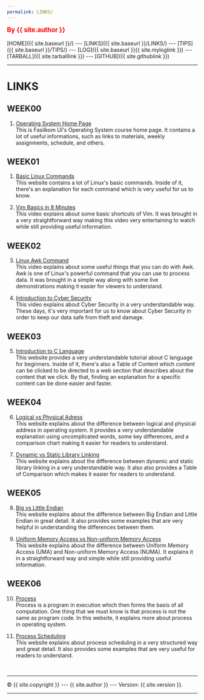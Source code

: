 ```yaml
---
permalink: LINKS/
---
```

<span style="color:red; font-weight:bold; font-size:larger;">By {{ site.author }}</span>
<br><br>
[HOME]({{ site.baseurl }}/) ---
[LINKS]({{ site.baseurl }}/LINKS/) ---
[TIPS]({{ site.baseurl }}/TIPS/) ---
[LOG]({{ site.baseurl }}{{ site.myloglink }}) ---
[TARBALL]({{ site.tarballlink }}) ---
[GITHUB]({{ site.githublink }})
<br>
<hr>

# LINKS

## WEEK00
1. [Operating System Home Page](https://os.vlsm.org/)<br>
This is Fasilkom UI's Operating System course home page. It contains a lot of useful informations, such as
links to materials, weekly assignments, schedule, and others.

## WEEK01
1. [Basic Linux Commands](https://linuxopsys.com/topics/basic-linux-commands)<br>
This website contains a lot of Linux's basic commands. Inside of it, there's an explanation
for each command which is very useful for us to know.

2. [Vim Basics in 8 Minutes](https://www.youtube.com/watch?v=ggSyF1SVFr4)<br>
This video explains about some basic shortcuts of Vim. It was brought in a
very straightforward way making this video very entertaining to watch while still providing useful
information.

## WEEK02
3. [Linux Awk Command](https://www.youtube.com/watch?v=9YOZmI-zWok)<br>
This video explains about some useful things that you can do with Awk. Awk is one of Linux's
powerful command that you can use to process data. It was brought in a simple way
along with some live demonstrations making it easier for viewers to understand.

4. [Introduction to Cyber Security](https://youtu.be/rcDO8km6R6c)<br>
This video explains about Cyber Security in a very understandable way. These days, it's very important for us
to know about Cyber Security in order to keep our data safe from theft and damage.

## WEEK03
5. [Introduction to C Language](https://www.freecodecamp.org/news/the-c-beginners-handbook/#type-definitions)<br>
This website provides a very understandable tutorial about C language for beginners. Inside of it, there's also a 
Table of Content which content can be clicked to be directed to a web section that describes about the content that we
click. By that, finding an explanation for a specific content can be done easier and faster.
 
## WEEK04
6. [Logical vs Physical Adress](https://techdifferences.com/difference-between-logical-and-physical-address.html)<br>
This website explains about the difference between logical and physical address in operating system. It provides a
very understandable explanation using uncomplicated words, some key differences, and a comparison chart making it easier
for readers to understand.

7. [Dynamic vs Static Library Linking](https://cs-fundamentals.com/tech-interview/c/difference-between-static-and-dynamic-linking)<br>
This website explains about the difference between dynamic and static library linking in a very understandable way. It also
also provides a Table of Comparison which makes it easier for readers to understand.

## WEEK05
8. [Big vs Little Endian](https://www.freecodecamp.org/news/what-is-endianness-big-endian-vs-little-endian/)<br>
This website explains about the difference between Big Endian and Little Endian in great detail. It also provides
some examples that are very helpful in understanding the differences between them.

9. [Uniform Memory Access vs Non-uniform Memory Access](https://www.geeksforgeeks.org/difference-between-uniform-memory-access-uma-and-non-uniform-memory-access-numa/)<br>
This website explains about the difference between Uniform Memory Access (UMA) and Non-uniform Memory Access (NUMA).
It explains it in a straightforward way and simple while still providing useful information.

## WEEK06
10. [Process](https://www.studytonight.com/operating-system/operating-system-processes)<br>
Process is a program in execution which then forms the basis of all computation. One thing that we must know is that
process is not the same as program code. In this website, it explains more about process in operating system. 

11. [Process Scheduling](https://www.tutorialspoint.com/operating_system/os_process_scheduling.htm)<br>
This website explains about process scheduling in a very structured way and great detail. It also provides
some examples that are very useful for readers to understand. 

<br>
<hr>
&copy; {{ site.copyright }} --- {{ site.author }} --- Version: {{ site.version }}.
<hr>
<br>
